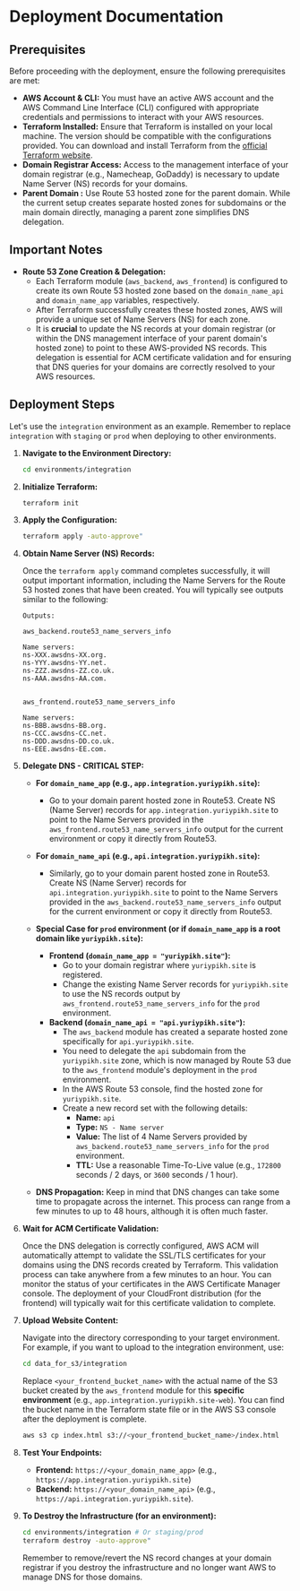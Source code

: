 # Deployment Documentation

## Prerequisites

Before proceeding with the deployment, ensure the following prerequisites are met:

* **AWS Account & CLI:** You must have an active AWS account and the AWS Command Line Interface (CLI) configured with appropriate credentials and permissions to interact with your AWS resources.
* **Terraform Installed:** Ensure that Terraform is installed on your local machine. The version should be compatible with the configurations provided. You can download and install Terraform from the [official Terraform website](https://www.terraform.io/downloads).
* **Domain Registrar Access:** Access to the management interface of your domain registrar (e.g., Namecheap, GoDaddy) is necessary to update Name Server (NS) records for your domains.
* **Parent Domain :** Use Route 53 hosted zone for the parent domain. While the current setup creates separate hosted zones for subdomains or the main domain directly, managing a parent zone simplifies DNS delegation.

## Important Notes

* **Route 53 Zone Creation & Delegation:**
    * Each Terraform module (`aws_backend`, `aws_frontend`) is configured to create its own Route 53 hosted zone based on the `domain_name_api` and `domain_name_app` variables, respectively.
    * After Terraform successfully creates these hosted zones, AWS will provide a unique set of Name Servers (NS) for each zone.
    * It is **crucial** to update the NS records at your domain registrar (or within the DNS management interface of your parent domain's hosted zone) to point to these AWS-provided NS records. This delegation is essential for ACM certificate validation and for ensuring that DNS queries for your domains are correctly resolved to your AWS resources.

## Deployment Steps

Let's use the `integration` environment as an example. Remember to replace `integration` with `staging` or `prod` when deploying to other environments.

1.  **Navigate to the Environment Directory:**

    ```bash
    cd environments/integration
    ```

2.  **Initialize Terraform:**

    ```bash
    terraform init
    ```

3.  **Apply the Configuration:**

    ```bash
    terraform apply -auto-approve"
    ```

4.  **Obtain Name Server (NS) Records:**

    Once the `terraform apply` command completes successfully, it will output important information, including the Name Servers for the Route 53 hosted zones that have been created. You will typically see outputs similar to the following:

    ```text
    Outputs:

    aws_backend.route53_name_servers_info

    Name servers:
    ns-XXX.awsdns-XX.org.
    ns-YYY.awsdns-YY.net.
    ns-ZZZ.awsdns-ZZ.co.uk.
    ns-AAA.awsdns-AA.com.


    aws_frontend.route53_name_servers_info

    Name servers:
    ns-BBB.awsdns-BB.org.
    ns-CCC.awsdns-CC.net.
    ns-DDD.awsdns-DD.co.uk.
    ns-EEE.awsdns-EE.com.
    ```

5.  **Delegate DNS - CRITICAL STEP:**

    * **For `domain_name_app` (e.g., `app.integration.yuriypikh.site`):**
        * Go to your domain parent hosted zone in Route53. Create NS (Name Server) records for `app.integration.yuriypikh.site` to point to the Name Servers provided in the `aws_frontend.route53_name_servers_info` output for the current environment or copy it directly from Route53.

    * **For `domain_name_api` (e.g., `api.integration.yuriypikh.site`):**
        * Similarly, go to your domain parent hosted zone in Route53. Create NS (Name Server) records for `api.integration.yuriypikh.site` to point to the Name Servers provided in the `aws_backend.route53_name_servers_info` output for the current environment or copy it directly from Route53.

    * **Special Case for `prod` environment (or if `domain_name_app` is a root domain like `yuriypikh.site`):**
        * **Frontend (`domain_name_app = "yuriypikh.site"`):**
            * Go to your domain registrar where `yuriypikh.site` is registered.
            * Change the existing Name Server records for `yuriypikh.site` to use the NS records output by `aws_frontend.route53_name_servers_info` for the `prod` environment.
        * **Backend (`domain_name_api = "api.yuriypikh.site"`):**
            * The `aws_backend` module has created a separate hosted zone specifically for `api.yuriypikh.site`.
            * You need to delegate the `api` subdomain from the `yuriypikh.site` zone, which is now managed by Route 53 due to the `aws_frontend` module's deployment in the `prod` environment.
            * In the AWS Route 53 console, find the hosted zone for `yuriypikh.site`.
            * Create a new record set with the following details:
                * **Name:** `api`
                * **Type:** `NS - Name server`
                * **Value:** The list of 4 Name Servers provided by `aws_backend.route53_name_servers_info` for the `prod` environment.
                * **TTL:** Use a reasonable Time-To-Live value (e.g., `172800` seconds / 2 days, or `3600` seconds / 1 hour).

    * **DNS Propagation:** Keep in mind that DNS changes can take some time to propagate across the internet. This process can range from a few minutes to up to 48 hours, although it is often much faster.

6.  **Wait for ACM Certificate Validation:**

    Once the DNS delegation is correctly configured, AWS ACM will automatically attempt to validate the SSL/TLS certificates for your domains using the DNS records created by Terraform. This validation process can take anywhere from a few minutes to an hour. You can monitor the status of your certificates in the AWS Certificate Manager console. The deployment of your CloudFront distribution (for the frontend) will typically wait for this certificate validation to complete.

7.  **Upload Website Content:**

    Navigate into the directory corresponding to your target environment. For example, if you want to upload to the integration environment, use:

    ```bash
    cd data_for_s3/integration
    ```

    Replace `<your_frontend_bucket_name>` with the actual name of the S3 bucket created by the `aws_frontend` module for this **specific environment** (e.g., `app.integration.yuriypikh.site-web`). You can find the bucket name in the Terraform state file or in the AWS S3 console after the deployment is complete.

    ```bash
    aws s3 cp index.html s3://<your_frontend_bucket_name>/index.html
    ```


8.  **Test Your Endpoints:**

    * **Frontend:** `https://<your_domain_name_app>` (e.g., `https://app.integration.yuriypikh.site`)
    * **Backend:** `https://<your_domain_name_api>` (e.g., `https://api.integration.yuriypikh.site`). 

9. **To Destroy the Infrastructure (for an environment):**

    ```bash
    cd environments/integration # Or staging/prod
    terraform destroy -auto-approve"
    ```

    Remember to remove/revert the NS record changes at your domain registrar if you destroy the infrastructure and no longer want AWS to manage DNS for those domains.